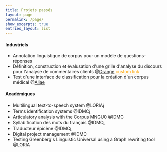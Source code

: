 ```yaml
---
title: Projets passés
layout: page
permalink: /page/
show_excerpts: true
entries_layout: list
---
```

#### Industriels
- Annotation linguistique de corpus pour un modèle de questions-réponses
- Définition, construction et évalusation d'une grille d'analyse du discours pour l'analyse de commentaires clients @[Orange](https://hellofuture.orange.com/fr/)
<a href="https://hellofuture.orange.com/fr/" style="color: orange; text-decoration: underline;text-decoration-style: dotted;">custom link</a>
- Test d'une interface de classification pour la création d'un corpus médical @[Aliae](https://www.aliae.io)

#### Académiques
- Multilingual text-to-speech system @LORIA[ℹ️](https://github.com/ludivinero/multilingual-text-to-speech-system-software-project)
- Terms identification systems @IDMC[ℹ️](https://github.com/ludivinero/terminology_project)
- Articulatory analysis with the Corpus MNGU0 @IDMC
- Syllabification des mots du français @IDMC[ℹ️](https://github.com/ludivinero/syllabification_projet)
- Traducteur épicène @IDMC[ℹ️](https://github.com/ludivinero/Traducteur_epicene)
- Digital project management @IDMC
- Testing Greenberg's Linguistic Universal using a Graph rewriting tool @LORIA

